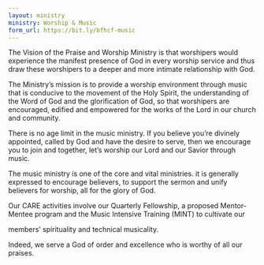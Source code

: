 ```yaml
---
layout: ministry
ministry: Worship & Music
form_url: https://bit.ly/bfhcf-music 
---
```

 
The Vision of the Praise and Worship Ministry is that worshipers would
experience the manifest presence of God in every worship service and thus
draw these worshipers to a deeper and more intimate relationship with God.

The Ministry’s mission is to provide a worship environment through music that
is conducive to the movement of the Holy Spirit, the understanding of the
Word of God and the glorification of God, so that worshipers are encouraged,
edified and empowered for the works of the Lord in our church and community.

There is no age limit in the music ministry. If you believe you’re divinely
appointed, called by God and have the desire to serve, then we encourage
you to join and together, let’s worship our Lord and our Savior through music.

The music ministry is one of the core and vital ministries. it is generally
expressed to encourage believers, to support the sermon and unify believers
for worship, all for the glory of God.

Our CARE activities involve our Quarterly Fellowship, a proposed Mentor-
Mentee program and the Music Intensive Training (MINT) to cultivate our

members’ spirituality and technical musicality.

Indeed, we serve a God of order and excellence who is worthy of all our praises.
